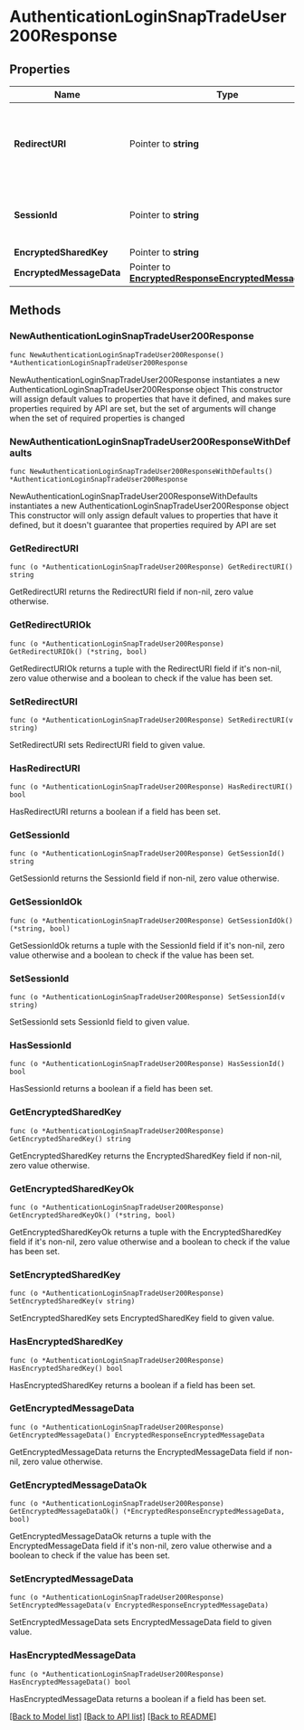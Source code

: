 # AuthenticationLoginSnapTradeUser200Response

## Properties

Name | Type | Description | Notes
------------ | ------------- | ------------- | -------------
**RedirectURI** | Pointer to **string** | Connection Portal link to redirect user to connect a brokerage account. | [optional] 
**SessionId** | Pointer to **string** | ID to identify the connection portal session. | [optional] 
**EncryptedSharedKey** | Pointer to **string** |  | [optional] 
**EncryptedMessageData** | Pointer to [**EncryptedResponseEncryptedMessageData**](EncryptedResponseEncryptedMessageData.md) |  | [optional] 

## Methods

### NewAuthenticationLoginSnapTradeUser200Response

`func NewAuthenticationLoginSnapTradeUser200Response() *AuthenticationLoginSnapTradeUser200Response`

NewAuthenticationLoginSnapTradeUser200Response instantiates a new AuthenticationLoginSnapTradeUser200Response object
This constructor will assign default values to properties that have it defined,
and makes sure properties required by API are set, but the set of arguments
will change when the set of required properties is changed

### NewAuthenticationLoginSnapTradeUser200ResponseWithDefaults

`func NewAuthenticationLoginSnapTradeUser200ResponseWithDefaults() *AuthenticationLoginSnapTradeUser200Response`

NewAuthenticationLoginSnapTradeUser200ResponseWithDefaults instantiates a new AuthenticationLoginSnapTradeUser200Response object
This constructor will only assign default values to properties that have it defined,
but it doesn't guarantee that properties required by API are set

### GetRedirectURI

`func (o *AuthenticationLoginSnapTradeUser200Response) GetRedirectURI() string`

GetRedirectURI returns the RedirectURI field if non-nil, zero value otherwise.

### GetRedirectURIOk

`func (o *AuthenticationLoginSnapTradeUser200Response) GetRedirectURIOk() (*string, bool)`

GetRedirectURIOk returns a tuple with the RedirectURI field if it's non-nil, zero value otherwise
and a boolean to check if the value has been set.

### SetRedirectURI

`func (o *AuthenticationLoginSnapTradeUser200Response) SetRedirectURI(v string)`

SetRedirectURI sets RedirectURI field to given value.

### HasRedirectURI

`func (o *AuthenticationLoginSnapTradeUser200Response) HasRedirectURI() bool`

HasRedirectURI returns a boolean if a field has been set.

### GetSessionId

`func (o *AuthenticationLoginSnapTradeUser200Response) GetSessionId() string`

GetSessionId returns the SessionId field if non-nil, zero value otherwise.

### GetSessionIdOk

`func (o *AuthenticationLoginSnapTradeUser200Response) GetSessionIdOk() (*string, bool)`

GetSessionIdOk returns a tuple with the SessionId field if it's non-nil, zero value otherwise
and a boolean to check if the value has been set.

### SetSessionId

`func (o *AuthenticationLoginSnapTradeUser200Response) SetSessionId(v string)`

SetSessionId sets SessionId field to given value.

### HasSessionId

`func (o *AuthenticationLoginSnapTradeUser200Response) HasSessionId() bool`

HasSessionId returns a boolean if a field has been set.

### GetEncryptedSharedKey

`func (o *AuthenticationLoginSnapTradeUser200Response) GetEncryptedSharedKey() string`

GetEncryptedSharedKey returns the EncryptedSharedKey field if non-nil, zero value otherwise.

### GetEncryptedSharedKeyOk

`func (o *AuthenticationLoginSnapTradeUser200Response) GetEncryptedSharedKeyOk() (*string, bool)`

GetEncryptedSharedKeyOk returns a tuple with the EncryptedSharedKey field if it's non-nil, zero value otherwise
and a boolean to check if the value has been set.

### SetEncryptedSharedKey

`func (o *AuthenticationLoginSnapTradeUser200Response) SetEncryptedSharedKey(v string)`

SetEncryptedSharedKey sets EncryptedSharedKey field to given value.

### HasEncryptedSharedKey

`func (o *AuthenticationLoginSnapTradeUser200Response) HasEncryptedSharedKey() bool`

HasEncryptedSharedKey returns a boolean if a field has been set.

### GetEncryptedMessageData

`func (o *AuthenticationLoginSnapTradeUser200Response) GetEncryptedMessageData() EncryptedResponseEncryptedMessageData`

GetEncryptedMessageData returns the EncryptedMessageData field if non-nil, zero value otherwise.

### GetEncryptedMessageDataOk

`func (o *AuthenticationLoginSnapTradeUser200Response) GetEncryptedMessageDataOk() (*EncryptedResponseEncryptedMessageData, bool)`

GetEncryptedMessageDataOk returns a tuple with the EncryptedMessageData field if it's non-nil, zero value otherwise
and a boolean to check if the value has been set.

### SetEncryptedMessageData

`func (o *AuthenticationLoginSnapTradeUser200Response) SetEncryptedMessageData(v EncryptedResponseEncryptedMessageData)`

SetEncryptedMessageData sets EncryptedMessageData field to given value.

### HasEncryptedMessageData

`func (o *AuthenticationLoginSnapTradeUser200Response) HasEncryptedMessageData() bool`

HasEncryptedMessageData returns a boolean if a field has been set.


[[Back to Model list]](../README.md#documentation-for-models) [[Back to API list]](../README.md#documentation-for-api-endpoints) [[Back to README]](../README.md)


